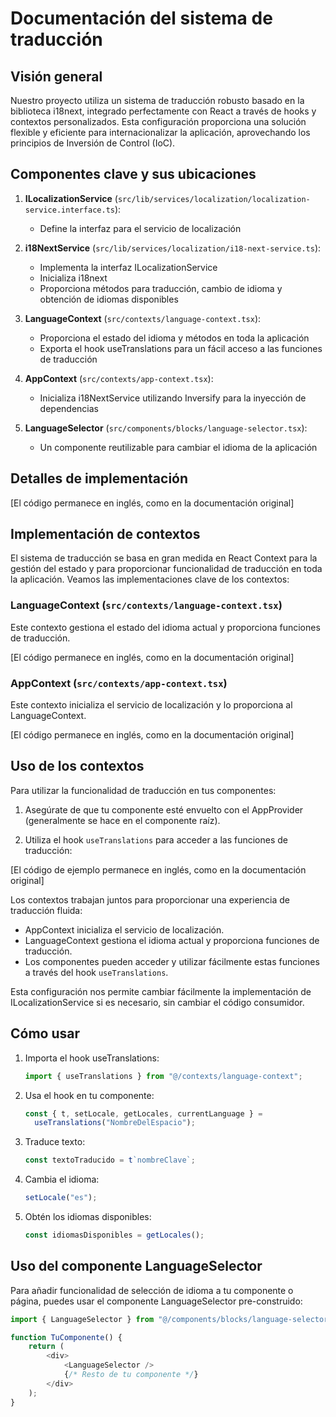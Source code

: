 # Documentación del sistema de traducción

## Visión general

Nuestro proyecto utiliza un sistema de traducción robusto basado en la biblioteca i18next, integrado perfectamente con React a través de hooks y contextos personalizados. Esta configuración proporciona una solución flexible y eficiente para internacionalizar la aplicación, aprovechando los principios de Inversión de Control (IoC).

## Componentes clave y sus ubicaciones

1. **ILocalizationService** (`src/lib/services/localization/localization-service.interface.ts`):

   - Define la interfaz para el servicio de localización

2. **i18NextService** (`src/lib/services/localization/i18-next-service.ts`):

   - Implementa la interfaz ILocalizationService
   - Inicializa i18next
   - Proporciona métodos para traducción, cambio de idioma y obtención de idiomas disponibles

3. **LanguageContext** (`src/contexts/language-context.tsx`):

   - Proporciona el estado del idioma y métodos en toda la aplicación
   - Exporta el hook useTranslations para un fácil acceso a las funciones de traducción

4. **AppContext** (`src/contexts/app-context.tsx`):

   - Inicializa i18NextService utilizando Inversify para la inyección de dependencias

5. **LanguageSelector** (`src/components/blocks/language-selector.tsx`):
   - Un componente reutilizable para cambiar el idioma de la aplicación

## Detalles de implementación

[El código permanece en inglés, como en la documentación original]

## Implementación de contextos

El sistema de traducción se basa en gran medida en React Context para la gestión del estado y para proporcionar funcionalidad de traducción en toda la aplicación. Veamos las implementaciones clave de los contextos:

### LanguageContext (`src/contexts/language-context.tsx`)

Este contexto gestiona el estado del idioma actual y proporciona funciones de traducción.

[El código permanece en inglés, como en la documentación original]

### AppContext (`src/contexts/app-context.tsx`)

Este contexto inicializa el servicio de localización y lo proporciona al LanguageContext.

[El código permanece en inglés, como en la documentación original]

## Uso de los contextos

Para utilizar la funcionalidad de traducción en tus componentes:

1. Asegúrate de que tu componente esté envuelto con el AppProvider (generalmente se hace en el componente raíz).

2. Utiliza el hook `useTranslations` para acceder a las funciones de traducción:

[El código de ejemplo permanece en inglés, como en la documentación original]

Los contextos trabajan juntos para proporcionar una experiencia de traducción fluida:

- AppContext inicializa el servicio de localización.
- LanguageContext gestiona el idioma actual y proporciona funciones de traducción.
- Los componentes pueden acceder y utilizar fácilmente estas funciones a través del hook `useTranslations`.

Esta configuración nos permite cambiar fácilmente la implementación de ILocalizationService si es necesario, sin cambiar el código consumidor.

## Cómo usar

1. Importa el hook useTranslations:

   ```typescript
   import { useTranslations } from "@/contexts/language-context";
   ```

2. Usa el hook en tu componente:

   ```typescript
   const { t, setLocale, getLocales, currentLanguage } =
     useTranslations("NombreDelEspacio");
   ```

3. Traduce texto:

   ```typescript
   const textoTraducido = t`nombreClave`;
   ```

4. Cambia el idioma:

   ```typescript
   setLocale("es");
   ```

5. Obtén los idiomas disponibles:
   ```typescript
   const idiomasDisponibles = getLocales();
   ```

## Uso del componente LanguageSelector

Para añadir funcionalidad de selección de idioma a tu componente o página, puedes usar el componente LanguageSelector pre-construido:

```typescript
import { LanguageSelector } from "@/components/blocks/language-selector";

function TuComponente() {
    return (
        <div>
            <LanguageSelector />
            {/* Resto de tu componente */}
        </div>
    );
}
```
